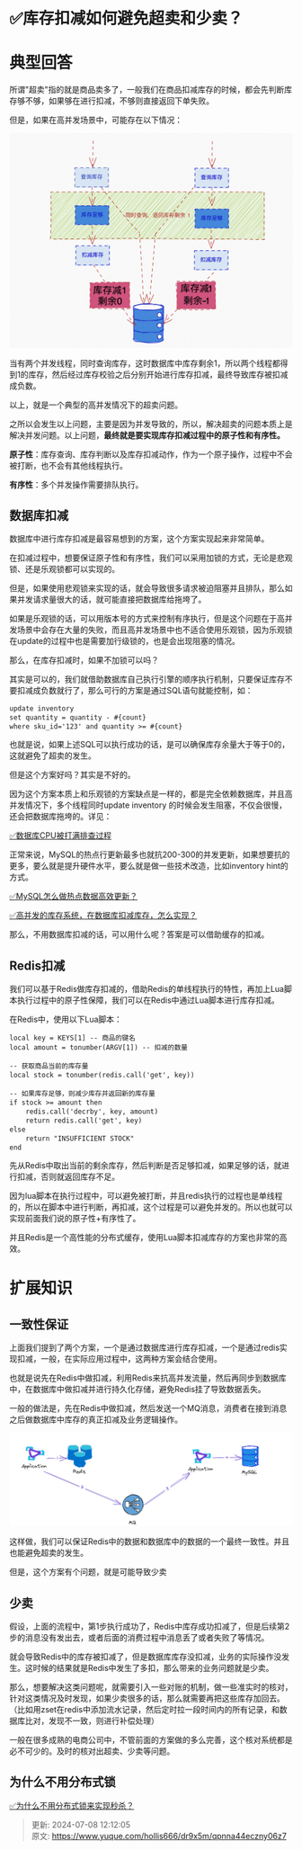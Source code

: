 # ✅库存扣减如何避免超卖和少卖？

# 典型回答


所谓"超卖"指的就是商品卖多了，一般我们在商品扣减库存的时候，都会先判断库存够不够，如果够在进行扣减，不够则直接返回下单失败。



但是，如果在高并发场景中，可能存在以下情况：



![1676625421967-7b84f672-5865-4032-923a-34415e18f55b.png](./img/dypbMCf3w1GpjIHn/1676625421967-7b84f672-5865-4032-923a-34415e18f55b-628391.png)



当有两个并发线程，同时查询库存，这时数据库中库存剩余1，所以两个线程都得到1的库存，然后经过库存校验之后分别开始进行库存扣减，最终导致库存被扣减成负数。



以上，就是一个典型的高并发情况下的超卖问题。



之所以会发生以上问题，主要是因为并发导致的，所以，解决超卖的问题本质上是解决并发问题。以上问题，**最终就是要实现库存扣减过程中的原子性和有序性。**



**原子性**：库存查询、库存判断以及库存扣减动作，作为一个原子操作，过程中不会被打断，也不会有其他线程执行。

**有序性**：多个并发操作需要排队执行。



## 数据库扣减


数据库中进行库存扣减是最容易想到的方案，这个方案实现起来非常简单。



在扣减过程中，想要保证原子性和有序性，我们可以采用加锁的方式，无论是悲观锁、还是乐观锁都可以实现的。



但是，如果使用悲观锁来实现的话，就会导致很多请求被迫阻塞并且排队，那么如果并发请求量很大的话，就可能直接把数据库给拖垮了。



如果是乐观锁的话，可以用版本号的方式来控制有序执行，但是这个问题在于高并发场景中会存在大量的失败，而且高并发场景中也不适合使用乐观锁，因为乐观锁在update的过程中也是需要加行级锁的，也是会出现阻塞的情况。



那么，在库存扣减时，如果不加锁可以吗？



其实是可以的，我们就借助数据库自己执行引擎的顺序执行机制，只要保证库存不要扣减成负数就行了，那么可行的方案是通过SQL语句就能控制，如：



```plain
update inventory 
set quantity = quantity - #{count} 
where sku_id='123' and quantity >= #{count} 
```



也就是说，如果上述SQL可以执行成功的话，是可以确保库存余量大于等于0的，这就避免了超卖的发生。



但是这个方案好吗？其实是不好的。



因为这个方案本质上和乐观锁的方案缺点是一样的，都是完全依赖数据库，并且高并发情况下，多个线程同时update inventory 的时候会发生阻塞，不仅会很慢，还会把数据库拖垮的。详见：



[✅数据库CPU被打满排查过程](https://www.yuque.com/hollis666/dr9x5m/yhfy70xlf7kegk0s)



正常来说，MySQL的热点行更新最多也就抗200-300的并发更新，如果想要抗的更多，要么就是提升硬件水平，要么就是做一些技术改造，比如inventory hint的方式。



[✅MySQL怎么做热点数据高效更新？](https://www.yuque.com/hollis666/dr9x5m/rfqcbz190k9egley)



[✅高并发的库存系统，在数据库扣减库存，怎么实现？](https://www.yuque.com/hollis666/dr9x5m/ns5mki19bc5xyg61)



那么，不用数据库扣减的话，可以用什么呢？答案是可以借助缓存的扣减。



## Redis扣减


我们可以基于Redis做库存扣减的，借助Redis的单线程执行的特性，再加上Lua脚本执行过程中的原子性保障，我们可以在Redis中通过Lua脚本进行库存扣减。



在Redis中，使用以下Lua脚本：



```plain
local key = KEYS[1] -- 商品的键名
local amount = tonumber(ARGV[1]) -- 扣减的数量

-- 获取商品当前的库存量
local stock = tonumber(redis.call('get', key))

-- 如果库存足够，则减少库存并返回新的库存量
if stock >= amount then
    redis.call('decrby', key, amount)
    return redis.call('get', key)
else
    return "INSUFFICIENT STOCK"
end

```



先从Redis中取出当前的剩余库存，然后判断是否足够扣减，如果足够的话，就进行扣减，否则就返回库存不足。



因为lua脚本在执行过程中，可以避免被打断，并且redis执行的过程也是单线程的，所以在脚本中进行判断，再扣减，这个过程是可以避免并发的。所以也就可以实现前面我们说的原子性+有序性了。



并且Redis是一个高性能的分布式缓存，使用Lua脚本扣减库存的方案也非常的高效。



# 扩展知识


## 一致性保证


上面我们提到了两个方案，一个是通过数据库进行库存扣减，一个是通过redis实现扣减，一般，在实际应用过程中，这两种方案会结合使用。



也就是说先在Redis中做扣减，利用Redis来抗高并发流量，然后再同步到数据库中，在数据库中做扣减并进行持久化存储，避免Redis挂了导致数据丢失。



一般的做法是，先在Redis中做扣减，然后发送一个MQ消息，消费者在接到消息之后做数据库中库存的真正扣减及业务逻辑操作。



![1680415404103-a88ac6c0-7538-4c31-8f0f-9219e3a0fc0b.png](./img/dypbMCf3w1GpjIHn/1680415404103-a88ac6c0-7538-4c31-8f0f-9219e3a0fc0b-366364.png)



这样做，我们可以保证Redis中的数据和数据库中的数据的一个最终一致性。并且也能避免超卖的发生。



但是，这个方案有个问题，就是可能导致少卖

## 少卖


假设，上面的流程中，第1步执行成功了，Redis中库存成功扣减了，但是后续第2步的消息没有发出去，或者后面的消费过程中消息丢了或者失败了等情况。



就会导致Redis中的库存被扣减了，但是数据库库存没扣减，业务的实际操作没发生。这时候的结果就是Redis中发生了多扣，那么带来的业务问题就是少卖。



那么，想要解决这类问题呢，就需要引入一些对账的机制，做一些准实时的核对，针对这类情况及时发现，如果少卖很多的话，那么就需要再把这些库存加回去。（比如用zset在redis中添加流水记录，然后定时拉一段时间内的所有记录，和数据库比对，发现不一致，则进行补偿处理）



一般在很多成熟的电商公司中，不管前面的方案做的多么完善，这个核对系统都是必不可少的。及时的核对出超卖、少卖等问题。



## 为什么不用分布式锁


[✅为什么不用分布式锁来实现秒杀？](https://www.yuque.com/hollis666/dr9x5m/arab9x0v5n8mfm9y)



> 更新: 2024-07-08 12:12:05  
> 原文: <https://www.yuque.com/hollis666/dr9x5m/qpnna44eczny06z7>